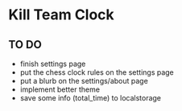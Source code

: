 # Kill Team Clock

## TO DO

- finish settings page
- put the chess clock rules on the settings page
- put a blurb on the settings/about page
- implement better theme
- save some info (total_time) to localstorage
